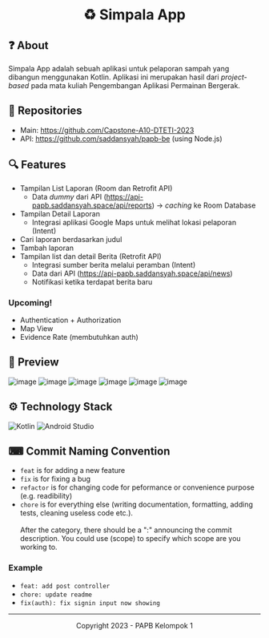 <h1 align="center">
  ♻️ Simpala App
</h1>

## ❓ About 
Simpala App adalah sebuah aplikasi untuk pelaporan sampah yang dibangun menggunakan Kotlin. Aplikasi ini merupakan hasil dari _project-based_ pada mata kuliah Pengembangan Aplikasi Permainan Bergerak.

## 📁 Repositories
- Main: https://github.com/Capstone-A10-DTETI-2023
- API: https://github.com/saddansyah/papb-be (using Node.js)

## 🔍 Features
- Tampilan List Laporan (Room dan Retrofit API)
    - Data _dummy_ dari API (https://api-papb.saddansyah.space/api/reports) -> _caching_ ke Room Database
- Tampilan Detail Laporan
    - Integrasi aplikasi Google Maps untuk melihat lokasi pelaporan (Intent)
- Cari laporan berdasarkan judul
- Tambah laporan
- Tampilan list dan detail Berita (Retrofit API)
   - Integrasi sumber berita melalui peramban (Intent)
   - Data dari API (https://api-papb.saddansyah.space/api/news)
   - Notifikasi ketika terdapat berita baru
### Upcoming!
- Authentication + Authorization
- Map View
- Evidence Rate (membutuhkan auth)

## 📱 Preview
![image](https://github.com/adityar22/PAPB2023_1/assets/73093118/8a46106e-3db1-41bf-a5b9-4524e5dc1fc9)
![image](https://github.com/adityar22/PAPB2023_1/assets/73093118/9c532b74-8d19-4068-bac0-ae89f4dff3b4)
![image](https://github.com/adityar22/PAPB2023_1/assets/73093118/0b185ed1-7b04-43a5-93bb-18de7a2196ed)
![image](https://github.com/adityar22/PAPB2023_1/assets/73093118/271c8f2e-51c4-48fb-8dc2-c27b2868e862)
![image](https://github.com/adityar22/PAPB2023_1/assets/73093118/83a9de59-c870-45c9-91c8-ecdae4c908a9)
![image](https://github.com/adityar22/PAPB2023_1/assets/73093118/03ac502c-f8c5-4f82-8649-7092919e874a)


## ⚙️ Technology Stack
![Kotlin](https://img.shields.io/badge/kotlin-%237F52FF.svg?style=for-the-badge&logo=kotlin&logoColor=white)
![Android Studio](https://img.shields.io/badge/Android%20Studio-3DDC84.svg?style=for-the-badge&logo=android-studio&logoColor=white)

## ⌨ Commit Naming Convention
- `feat` is for adding a new feature
- `fix` is for fixing a bug
- `refactor` is for changing code for peformance or convenience purpose (e.g. readibility)
- `chore` is for everything else (writing documentation, formatting, adding tests, cleaning useless code etc.).  
<br/>After the category, there should be a ":" announcing the commit description. You could use (scope) to specify which scope are you working to.

### Example
- `feat: add post controller` <br/>
- `chore: update readme` <br/>
- `fix(auth): fix signin input now showing`

---
<p align="center">
  Copyright 2023 - PAPB Kelompok 1
</p>
